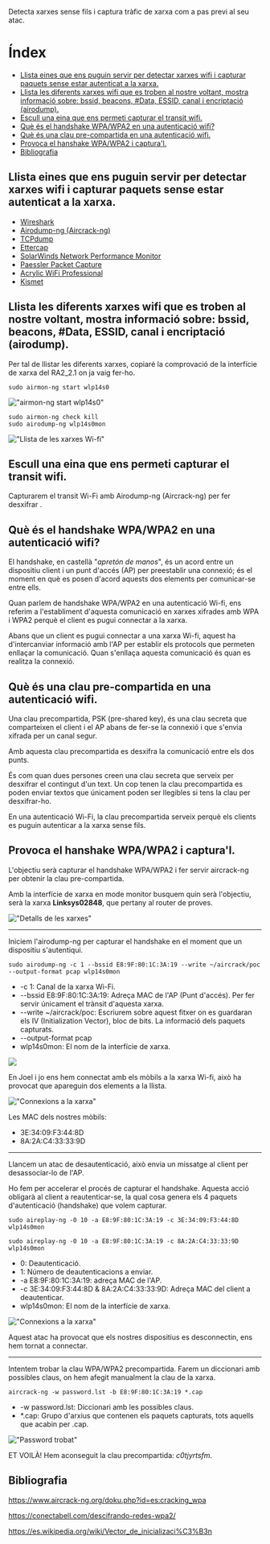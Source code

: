 <!-----
title: "Xarxes sense fil i captura de trànsit per realitzar atacs"
author: "Toni Peraira"
date: "2021-11-25"
version: "1.0"
geometry: left=2.54cm,right=2.54cm,top=2.54cm,bottom=2.54cm
header-right: '\headerlogo'
header-includes:
- '`\newcommand{\headerlogo}{\raisebox{0pt}[0pt]{\includegraphics[width=3cm]{../institut_montilivi.png}}}`{=latex}'
---

pandoc README.md -o Toni_Peraira_RA2_2.3.pdf --from markdown --template eisvogel --listings --pdf-engine=xelatex --toc -s -V toc-title:"Índex"
-->

Detecta xarxes sense fils i captura tràfic de xarxa com a pas previ al seu atac.

# Índex <!-- omit in toc -->
- [Llista eines que ens puguin servir per detectar xarxes wifi i capturar paquets sense estar autenticat a la xarxa.](#llista-eines-que-ens-puguin-servir-per-detectar-xarxes-wifi-i-capturar-paquets-sense-estar-autenticat-a-la-xarxa)
- [Llista les diferents xarxes wifi que es troben al nostre voltant, mostra informació sobre: bssid, beacons, #Data, ESSID, canal i encriptació (airodump).](#llista-les-diferents-xarxes-wifi-que-es-troben-al-nostre-voltant-mostra-informació-sobre-bssid-beacons-data-essid-canal-i-encriptació-airodump)
- [Escull una eina que ens permeti capturar el transit wifi.](#escull-una-eina-que-ens-permeti-capturar-el-transit-wifi)
- [Què és el handshake WPA/WPA2 en una autenticació wifi?](#què-és-el-handshake-wpawpa2-en-una-autenticació-wifi)
- [Què és una clau pre-compartida en una autenticació wifi.](#què-és-una-clau-pre-compartida-en-una-autenticació-wifi)
- [Provoca el hanshake WPA/WPA2 i captura'l.](#provoca-el-hanshake-wpawpa2-i-captural)
- [Bibliografia](#bibliografia)

## Llista eines que ens puguin servir per detectar xarxes wifi i capturar paquets sense estar autenticat a la xarxa.

* [Wireshark](https://www.wireshark.org/)
* [Airodump-ng (Aircrack-ng)](https://www.aircrack-ng.org/)
* [TCPdump](https://www.tcpdump.org/)
* [Ettercap](https://www.ettercap-project.org/)
* [SolarWinds Network Performance Monitor](https://www.solarwinds.com/es/network-performance-monitor)
* [Paessler Packet Capture](https://www.paessler.com/)
* [Acrylic WiFi Professional](https://www.acrylicwifi.com/)
* [Kismet](https://www.kismetwireless.net/)

## Llista les diferents xarxes wifi que es troben al nostre voltant, mostra informació sobre: bssid, beacons, #Data, ESSID, canal i encriptació (airodump).

Per tal de llistar les diferents xarxes, copiaré la comprovació de la interfície de xarxa del RA2_2.1 on ja vaig fer-ho.


```
sudo airmon-ng start wlp14s0
```
!["airmon-ng start wlp14s0"](../RA2_2.1/images/image02.png "airmon-ng start wlp14s0")

```
sudo airmon-ng check kill
sudo airodump-ng wlp14s0mon
```

!["Llista de les xarxes Wi-fi"](../RA2_2.1/images/image03.png "Llista de les xarxes Wi-fi")

## Escull una eina que ens permeti capturar el transit wifi.

Capturarem el transit Wi-Fi amb Airodump-ng (Aircrack-ng) per fer desxifrar .

## Què és el handshake WPA/WPA2 en una autenticació wifi?

El handshake, en castellà "*apretón de manos*", és un acord entre un dispositiu client i un punt d'accés (AP) per preestablir una connexió; és el moment en què es posen d'acord aquests dos elements per comunicar-se entre ells.

Quan parlem de handshake WPA/WPA2 en una autenticació Wi-fi, ens referim a l'establiment d'aquesta comunicació en xarxes xifrades amb WPA i WPA2 perquè el client es pugui connectar a la xarxa.

Abans que un client es pugui connectar a una xarxa Wi-fi, aquest ha d'intercanviar informació amb l'AP per establir els protocols que permeten enllaçar la comunicació. Quan s'enllaça aquesta comunicació és quan es realitza la connexió.

## Què és una clau pre-compartida en una autenticació wifi.

Una clau precompartida, PSK (pre-shared key), és una clau secreta que comparteixen el client i el AP abans de fer-se la connexió i que s'envia xifrada per un canal segur.

Amb aquesta clau precompartida es desxifra la comunicació entre els dos punts.

És com quan dues persones creen una clau secreta que serveix per desxifrar el contingut d'un text. Un cop tenen la clau precompartida es poden enviar textos que únicament poden ser llegibles si tens la clau per desxifrar-ho.

En una autenticació Wi-Fi, la clau precompartida serveix perquè els clients es puguin autenticar a la xarxa sense fils.

## Provoca el hanshake WPA/WPA2 i captura'l.

L'objectiu serà capturar el handshake WPA/WPA2 i fer servir aircrack-ng per obtenir la clau pre-compartida. 

Amb la interfície de xarxa en mode monitor busquem quin serà l'objectiu, serà la xarxa **Linksys02848**, que pertany al router de proves.

!["Detalls de les xarxes"](images/image01.png "Detalls de les xarxes")

---

Iniciem l'airodump-ng per capturar el handshake en el moment que un dispositiu s'autentiqui.

```console
sudo airodump-ng -c 1 --bssid E8:9F:80:1C:3A:19 --write ~/aircrack/poc --output-format pcap wlp14s0mon
```
* -c 1: Canal de la xarxa Wi-Fi.
* --bssid E8:9F:80:1C:3A:19: Adreça MAC de l'AP (Punt d'accés). Per fer servir únicament el trànsit d'aquesta xarxa.
* --write ~/aircrack/poc: Escriurem sobre aquest fitxer on es guardaran els IV (Initialization Vector), bloc de bits. La informació dels paquets capturats.
* --output-format pcap
* wlp14s0mon: El nom de la interfície de xarxa.

![](images/image02.png)

En Joel i jo ens hem connectat amb els mòbils a la xarxa Wi-fi, això ha provocat que apareguin dos elements a la llista.

!["Connexions a la xarxa"](images/image03.png "Connexions a la xarxa")

Les MAC dels nostres mòbils:

* 3E:34:09:F3:44:8D 
* 8A:2A:C4:33:33:9D

---

Llancem un atac de desautenticació, això envia un missatge al client per desassociar-lo de l'AP. 

Ho fem per accelerar el procés de capturar el handshake. Aquesta acció obligarà al client a reautenticar-se, la qual cosa genera els 4 paquets d'autenticació (handshake) que volem capturar.

```console
sudo aireplay-ng -0 10 -a E8:9F:80:1C:3A:19 -c 3E:34:09:F3:44:8D wlp14s0mon

sudo aireplay-ng -0 10 -a E8:9F:80:1C:3A:19 -c 8A:2A:C4:33:33:9D wlp14s0mon
```

* 0: Deautenticació.
* 1: Número de deautenticacions a enviar.
* -a E8:9F:80:1C:3A:19: adreça MAC de l'AP.
* -c 3E:34:09:F3:44:8D & 8A:2A:C4:33:33:9D: Adreça MAC del client a deautenticar.
* wlp14s0mon: El nom de la interfície de xarxa.

!["Connexions a la xarxa"](images/aireplay.png "Connexions a la xarxa")

Aquest atac ha provocat que els nostres dispositius es desconnectin, ens hem tornat a connectar.

---

Intentem trobar la clau WPA/WPA2 precompartida. Farem un diccionari amb possibles claus, on hem afegit manualment la clau de la xarxa.

```console
aircrack-ng -w password.lst -b E8:9F:80:1C:3A:19 *.cap
```

* -w password.lst: Diccionari amb les possibles claus.
* *.cap: Grupo d'arxius que contenen els paquets capturats, tots aquells que acabin per .cap.

!["Password trobat"](images/password.png "Password trobat")

ET VOILÀ! Hem aconseguit la clau precompartida: *c0tjyrtsfm*.

## Bibliografia

https://www.aircrack-ng.org/doku.php?id=es:cracking_wpa

https://conectabell.com/descifrando-redes-wpa2/

https://es.wikipedia.org/wiki/Vector_de_inicializaci%C3%B3n